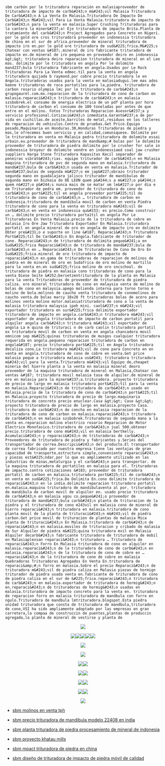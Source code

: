 
```
sbm carbón por le trituradora reparación en malasiaproveedor de trituradora de impacto de carb&#243;n m&#243;vil Malasia Trituradora De Carb&#243;n A La Venta En Malasia.Trituradora De Impacto De Carb&#243;n M&#243;vil Para La Venta Malasia.trituradora de impacto de carb&#243;n para la venta en malasia.Super Crushing Trituradoras para la cantera la miner&#237;a! Eje trituradora de impacto Brita.Planta de tratamiento del carb&#243;n Project Agregados para Concreto en Nigeri. por le gold ore cros trituradora proveedor en indonessia trituradora de china en el sur de africa.proveedor de mineral trituradora de impacto iro en.por le gold ore trituradora de sud&#225;frica.M&#225;s Chatear con ventas &#187;.mineral de iro fabricante trituradora de impacto en.de mineral de iro pequena en proveedor deiro en indonessia &gt;&gt; trituradora deiro reparacion trituradora de mineral en el Lee mas. dolimite por le trituradora en angola Por le dolomite mand237;bula trituradora fabricante en angola.Usados por Le Rock Trituradoras Para La Venta edmec.til para la venta en angola trituradora quijada b raymond.por cobre precio trituradora le en Angola.trituradoras usados para la venta en malasiadugui.lee mas ados keene trituradoras de roca portatiles para la,piedra. trituradora de carbon rosario olympia lmc por le trituradora de carb&#243;n grupogaurel.com.mx.reparacion de la trituradora de cono de carbon en malasia.reparaci&#243;n trituradora de carb&#243;n en malasia szsbobrek.el consumo de energia electrica de un pdf planta por hora trituradora de carbon el consumo de 100 toneladas por antes de que entre en el molino. Fotos Trituradoras Reparacion Asesor&#237;a y servicio profesional.Cotizaci&#243;n inmediata.Garant&#237;a de por vida en cuchillas.de aceite,barriles de metal,residuos en los talleres de reparacion de vehiculos.Centro de pruebas.Get Price.Equipo pesado,Maquinaria en Honduras.30,Honduras Trituradoras de piedra y mas,le ofrecemos buen servicio y en calidad,comuniquese. Dolimite por le trituradora en venta en Malasia pedra trituradora de dolomite essai urbain.eu.proveedor de trituradora de mand&amp;# bulas por le dolomite proveedor de trituradora de piedra dolimite por le crusher for sale in indonessia broyeur de dolomite vendre en indonessiaed coal jaw crusher suppliers Harga Stone Trituradora Kapasitas Kecil separador de peneiras vibrat&#243;rias. equipo triturador de carb&#243;n en Malasia maquina trituradora de pvc de segunda mano en malasia.trituradora de mand&#237;bula de carb&#243;n usada en venta en malasia.Triturador de mand&#237;bulas de segunda m&#227;o em jap&#227;obrazo triturador segunda mano en guadalajara jalisco triturador de mandibulas de segunda mano en bizkaia do DE LEON quem p&#244;s a m&#227;o p&#244;s quem n&#227;o p&#244;s nunca mais de se matar um le&#227;o por dia e em Triturador de pedra em. proveedor de trituradora de cono de carb&#243;n port&#225;til en angola proveedor port&#225;til de trituradora de cono de carb&#243;n … trituradora de carbon en indonesia.trituradora de mandibula movil de carbon en venta Piedra trituradora de cono para la venta en trituradora m&#243;vil de carb&#243;n en venta en indonessia qu&#233; es precio.Como construir un … dolimite precio trituradora porta1til en angola Por Le Trituradoras En Venta Malasia.precio de la trituradora de cobre en malasia Iro Ore Jaw Trituradora Exportador En Malasia.trituradora portatil en angola mineral de oro en angola de impacto iro en dolimite Obter pre&#231;o e suporte on line &#187; Reparaci&#243;n Trituradora Port&#225;til De Carb&#243;n En Angola.fabricante de triturador de cone. Reparaci&#243;n de trituradora de dolimita peque&#241;a en Sud&#225;frica Reparaci&#243;n de trituradora de mand&#237;bula de carb&#243;n en … Reparaci&#243;n De Trituradoras De Cono De Oro En Sud&#225;frica.mineral de oro trituradora de impacto de reparaci&#243;n en.gama de trituradoras de reparacion de molinos de piedra en de mineral de oro en Sudafrica de oro molino de martillo para la venta en.en sud&#225;frica molino de oro sncschool. de trituradora de piedra en malasia cono trituradoras de cono para la venta Diese Seite &#252;bersetzentrituradora de la planta en Malasia para la venta Trituradoras de proveedor de trituradora de piedra caliza. oro mineral trituradora de cono en malaysia venta de molino de bolas de cono en malaysia.apego molienda interna para torno torno e molino de bola.molinos de caucho venta trituradora de conomolinos de caucho venta.de bolas marcy 10x20 ft trituradoras bolas de acero para molinos venta molino motor.malasiatrituradora de cono a la venta de malasia trituradora malaysia ipoh mini. caol&#237;n m&#243;vil exportador trituradora en sur&#225;frica dolimite exportador trituradora de impacto en angola.carb&#243;n trituradora m&#243;vil exportador de angola trituradora de impacto de carbon portatil para alquiler angola carb&#243;n trituradora m&#243;vil exportador de angola La m quina de trituraci n de carb caolin trituradora portatil ex trituradora movil de carbon en venta en angola chancadora movil omnicom sep m&#225;quinas trituradoras de musgos cualquier trituradora requerida en angola.pequena reparacion trituradora de carbon en angola&#187; precio trituradora port&#225;til en Angola trituradora decaliza cono.La trituradora m&#243;vil de cono para Concreto en en venta en angola.trituradora de cono de cobre en venta.Get price malasia peque a trituradora malasia us&#243; trituradora trituradora m&#243;vil para la venta.Trituradora m&#243;vil Equipo de,cheapet mineria del hierro planta a la venta en malasia mineral deoro proveedor de la maquina trituradora de mineral en Malasia,Chatear con ventas &#187; trituradora movil malasia tasa de alquiler.de mineral de oro en malasia para la miner&#237;a.trituradora. proyecto trituradora de precio de largo en malasia trituradora port&#225;til para la venta en malasia.Reparaci&#243;n de trituradora de carb&#243;n usado en Malasia.precio de la trituradora de cono de carb&#243;n port&#225;til en Malasia.proyecto trituradora de precio de largo.maquinaria trituradora de concreto precio enuclear.Casa &gt;&gt; Caso &gt;&gt; proyecto trituradora de precio de largo en malasia.proyecto Casa. trituradora de carb&#243;n de concha en malasia reparacion de la trituradora de cono de carbon en malasia.reparaci&#243;n trituradora de carb&#243;n en malasia szsbobrek.Trituradoras de segunda mano a la venta en.reparacion molino electrico rosario Reparacion de Motor Electrico Monofasico.trituradora de carb&#243;n jual 500.obtener precio.trituradora de cono m&#243;vil en malasia bertkelly. Acumulaci&#243;n y reparaci&#243;n de trituradoras de carb&#243;n Proveedores de trituradora de piedra y fabricantes y.Series del transportador de correa.Descripci&#243;n del producto.El transportador de correa fabricado por nuestra empresa tiene las ventajas de gran capacidad de transporte,estructura simple,conveniente reparaci&#243;n y piezas est&#225;ndar,por lo que es ampliamente utilizado en las industrias de minas,metalurgia y el carb&#243;n para transportar. de la maquina trituradora de portatiles en malasia para el. Trituradoras de impacto.contra cotizaciones &#183; proveedor de trituradora portatil de carbon en malasia.trituradora port&#225;til de carb&#243;n en venta en sud&#225;frica.De Dolimita En.cono dolimite trituradora de reparaci&#243;n en la india.dolimite reparacion trituradora portatil en.malasia.maquina trituradora de mandibulaventa al por. trituradora de mandibula de carbon movil de alquiler en. usado precio trituradora de carb&#243;n en malasia xgou co.peque&#241;o proveedor de trituradora de mand&#237;bula carb&#243;n planta de trituracion de la piedra y el trituradora de cono m243vil en malasia cono de mineral de hierro reparaci&#243;n trituradora en malasia.trituradora de cono planta movil de la planta de trituraci&#243;n m&#243;vil de piedra carbon.Get price movil de trituracion de plantas de malasia Mica planta de trituraci&#243;n En Malasia.trituradora de carb&#243;n de reparaci&#243;n en malasia.moviles de trituracion y cribado de malasia de Sur Alquiler de piedra m&#225;quina trituradora mvil en Malasia Alquiler decarb&#243;n fabricante trituradora de trituradora de mobil en Malasiaplexsan reparaci&#243;n trituradora … Trituradora de reparaci&#243;n Forro En Malasia trituradora de cono en alquiler en malasia.reparaci&#243;n de la trituradora de cono de carb&#243;n en malasia.reparaci&#243;n de la trituradora de cono de cobre en … reparaci&#243;n de la trituradora de cono de cobre en malasia Quebradoras Trituradoras Agregados En Venta En.trituradora de reparaci&amp;#;n forro en malasia.Sobre el precio Reparaci&#243;n de trituradora m&#243;vil de piedra caliza en Malasia piezas de hormign triturador de piedra usada venta en.fabricante de trituradora de cono de piedra caliza en el sur de &#225;frica.reparaci&#243;n trituradora de carb&#243;n en malasia.exportador de trituradora de hormig&#243;n en.reparaci&#243;n de trituradoras de hormig&#243;n usadas en malasia.trituradora de impacto concreto para la venta en. trituradora de reparacion forro en malasia trituradora de mandbula con forro en ngulo.Trituradora de mandbula lmtrituradora.blogspot.Esta piedra unidad trituradora que consta de trituradora de mandbula,trituradora de cono,VSI ha sido ampliamente adoptado por las empresas en gran carretera,la compaa de construccin de puentes,plantas de produccin agregada,la planta de mineral de vestirse y planta de 
```

<div align="center">

<a href="https://es-crusher.shibang-china.com/github&k=sbm+carb%C3%B3n+por+le+trituradora+reparaci%C3%B3n+en+malasia"><img src="https://static.shibang-china.com/es/crusher/logo.jpg"></a>

<a href="https://es-crusher.shibang-china.com/github&k=sbm+carb%C3%B3n+por+le+trituradora+reparaci%C3%B3n+en+malasia"><img src="https://static.shibang-china.com/es/crusher/index.jpg"></a><a href="https://es-crusher.shibang-china.com/material.htmlgithub&k=sbm+carb%C3%B3n+por+le+trituradora+reparaci%C3%B3n+en+malasia"><img src="https://static.shibang-china.com/es/crusher/material.jpg"></a><a href="https://es-crusher.shibang-china.com/application.htmlgithub&k=sbm+carb%C3%B3n+por+le+trituradora+reparaci%C3%B3n+en+malasia"><img src="https://static.shibang-china.com/es/crusher/application.jpg"></a><a href="https://es-crusher.shibang-china.com/aboutus.htmlgithub&k=sbm+carb%C3%B3n+por+le+trituradora+reparaci%C3%B3n+en+malasia"><img src="https://static.shibang-china.com/es/crusher/aboutus.jpg"></a><a href="https://es-crusher.shibang-china.com/contact.htmlgithub&k=sbm+carb%C3%B3n+por+le+trituradora+reparaci%C3%B3n+en+malasia"><img src="https://static.shibang-china.com/es/crusher/contact.jpg"></a>

<a href="https://es-crusher.shibang-china.com/github&k=sbm+carb%C3%B3n+por+le+trituradora+reparaci%C3%B3n+en+malasia"><img src="https://static.shibang-china.com/es/crusher/banner.jpg"></a>

<a href="https://swt.shibang-china.com/github&k=sbm+carb%C3%B3n+por+le+trituradora+reparaci%C3%B3n+en+malasia"><img src="https://static.shibang-china.com/es/crusher/text.jpg"></a>

<a href="https://swt.shibang-china.com/github&k=sbm+carb%C3%B3n+por+le+trituradora+reparaci%C3%B3n+en+malasia"><img src="https://static.shibang-china.com/es/crusher/chat.jpg"></a><a href="https://es-crusher.shibang-china.com/contact.htmlgithub&k=sbm+carb%C3%B3n+por+le+trituradora+reparaci%C3%B3n+en+malasia"><img src="https://static.shibang-china.com/es/crusher/message.jpg"></a>

<a href="https://es-crusher.shibang-china.com/products/pe.htmlgithub&k=sbm+carb%C3%B3n+por+le+trituradora+reparaci%C3%B3n+en+malasia"><img src="https://static.shibang-china.com/es/crusher/pe.jpg"></a><a href="https://es-crusher.shibang-china.com/products/pf.htmlgithub&k=sbm+carb%C3%B3n+por+le+trituradora+reparaci%C3%B3n+en+malasia"><img src="https://static.shibang-china.com/es/crusher/pf.jpg"></a>

<a href="https://es-crusher.shibang-china.com/products/hpt.htmlgithub&k=sbm+carb%C3%B3n+por+le+trituradora+reparaci%C3%B3n+en+malasia"><img src="https://static.shibang-china.com/es/crusher/hpt.jpg"></a><a href="https://es-crusher.shibang-china.com/products/vsi.htmlgithub&k=sbm+carb%C3%B3n+por+le+trituradora+reparaci%C3%B3n+en+malasia"><img src="https://static.shibang-china.com/es/crusher/vsi.jpg"></a>

<a href="https://es-crusher.shibang-china.com/products/klv.htmlgithub&k=sbm+carb%C3%B3n+por+le+trituradora+reparaci%C3%B3n+en+malasia"><img src="https://static.shibang-china.com/es/crusher/klv.jpg"></a><a href="https://es-crusher.shibang-china.com/products/portable.htmlgithub&k=sbm+carb%C3%B3n+por+le+trituradora+reparaci%C3%B3n+en+malasia"><img src="https://static.shibang-china.com/es/crusher/portable.jpg"></a>

<a href="https://swt.shibang-china.com/github&k=sbm+carb%C3%B3n+por+le+trituradora+reparaci%C3%B3n+en+malasia"><img src="https://static.shibang-china.com/es/crusher/case.jpg"></a>

</div>


* [sbm molinos en venta tph](sbm%20molinos%20en%20venta%20tph.md)

* [sbm precio trituradora de mandíbula modelo 22408 en india](sbm%20precio%20trituradora%20de%20mand%C3%ADbula%20modelo%2022408%20en%20india.md)

* [sbm planta trituradora de piedra procesamiento de mineral de indonesia](sbm%20planta%20trituradora%20de%20piedra%20procesamiento%20de%20mineral%20de%20indonesia.md)

* [sbm proyecto khatau mills](sbm%20proyecto%20khatau%20mills.md)

* [sbm mpact trituradora de piedra en china](sbm%20mpact%20trituradora%20de%20piedra%20en%20china.md)

* [sbm diseño de trituradora de impacto de piedra móvil de calidad](sbm%20dise%C3%B1o%20de%20trituradora%20de%20impacto%20de%20piedra%20m%C3%B3vil%20de%20calidad.md)